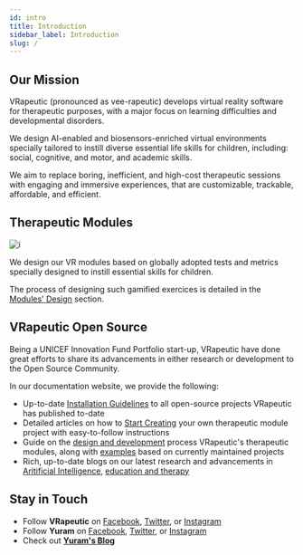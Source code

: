 ```yaml
---
id: intro
title: Introduction
sidebar_label: Introduction
slug: /
---
```


## Our Mission

VRapeutic (pronounced as vee-rapeutic) develops virtual reality software for therapeutic purposes, with a major focus on learning difficulties and developmental disorders.

We design AI-enabled and biosensors-enriched virtual environments specially tailored to instill diverse essential life skills for children, including: social, cognitive, and motor, and academic skills.

We aim to replace boring, inefficient, and high-cost therapeutic sessions with engaging and immersive experiences, that are customizable, trackable, affordable, and efficient.

## Therapeutic Modules

![i](https://lh5.googleusercontent.com/nSfEZJMjP1kkhpKLvJpRGSRSnBYEUn1vXMWUaeu-wyF1RlBbBSSfHAnrJNgkLrI9tBcCjHzGiwn_sKohzYRsGcU0jhCY9VMuluhyF-8l)

We design our VR modules based on globally adopted tests and metrics specially designed to instill essential skills for children.

The process of designing such gamified exercices is detailed in the [Modules' Design](docs/module-design) section.

## VRapeutic Open Source

Being a UNICEF Innovation Fund Portfolio start-up, VRapeutic have done great efforts to share its advancements in either research or development to the Open Source Community.

In our documentation website, we provide the following:
- Up-to-date [Installation Guidelines](/docs/installation-guide) to all open-source projects VRapeutic has published to-date
- Detailed articles on how to [Start Creating](/docs/get-started) your own therapeutic module project with easy-to-follow instructions
- Guide on the [design and development](/docs/module-design) process VRapeutic's therapeutic modules, along with [examples](/docs/ellie-tale) based on currently maintained projects
- Rich, up-to-date blogs on our latest research and advancements in [Aritificial Intelligence](/blog), [education and therapy](/ed-blog)

## Stay in Touch

- Follow **VRapeutic** on [Facebook](https://www.facebook.com/myvrapeutic), [Twitter](https://twitter.com/myvrapeutic), or [Instagram](https://www.instagram.com/myvrapeutic/)
- Follow **Yuram** on [Facebook](https://www.facebook.com/yuramcares), [Twitter](https://twitter.com/yuramcares), or [Instagram](https://www.instagram.com/yuramcares/)
- Check out [**Yuram's Blog**](http://yuram.tech/blog/)